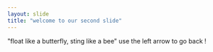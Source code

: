 ```yaml
---
layout: slide
title: "welcome to our second slide"
---
```

"float like a butterfly, sting like a bee"
use the left arrow to go back !
